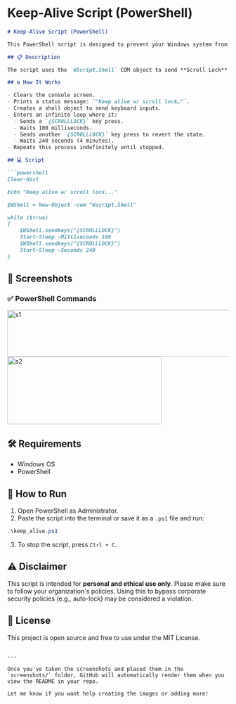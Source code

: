 # Keep-Alive Script (PowerShell)

````markdown
# Keep-Alive Script (PowerShell)

This PowerShell script is designed to prevent your Windows system from going idle, locking, or triggering the screensaver by simulating periodic keyboard activity using the **Scroll Lock** key.

## 📋 Description

The script uses the `WScript.Shell` COM object to send **Scroll Lock** keypresses every 4 minutes. This simulates user presence and keeps your session active.

## ⚙️ How It Works

- Clears the console screen.
- Prints a status message: `"Keep alive w/ scroll lock…"`.
- Creates a shell object to send keyboard inputs.
- Enters an infinite loop where it:
  - Sends a `{SCROLLLOCK}` key press.
  - Waits 100 milliseconds.
  - Sends another `{SCROLLLOCK}` key press to revert the state.
  - Waits 240 seconds (4 minutes).
- Repeats this process indefinitely until stopped.

## 💻 Script

```powershell
Clear-Host

Echo "Keep alive w/ scroll lock..."

$WShell = New-Object -com "Wscript.Shell"

while ($true)
{
    $WShell.sendkeys("{SCROLLLOCK}")
    Start-Sleep -Milliseconds 100
    $WShell.sendkeys("{SCROLLLOCK}")
    Start-Sleep -Seconds 240
}
````

## 📸 Screenshots

### ✅ PowerShell Commands

<img width="709" height="106" alt="s1" src="https://github.com/user-attachments/assets/90631c4d-2f74-4492-a12f-fdf035975e5b" />

<img width="351" height="154" alt="s2" src="https://github.com/user-attachments/assets/a2671807-171b-44a4-bb9e-5626565dcd95" />

## 🛠 Requirements

* Windows OS
* PowerShell

## 🚀 How to Run

1. Open PowerShell as Administrator.
2. Paste the script into the terminal or save it as a `.ps1` file and run:

```powershell
.\keep_alive.ps1
```

3. To stop the script, press `Ctrl + C`.

## ⚠️ Disclaimer

This script is intended for **personal and ethical use only**. Please make sure to follow your organization's policies. Using this to bypass corporate security policies (e.g., auto-lock) may be considered a violation.

## 📄 License

This project is open source and free to use under the MIT License.

```

---

Once you've taken the screenshots and placed them in the `screenshots/` folder, GitHub will automatically render them when you view the README in your repo.

Let me know if you want help creating the images or adding more!
```
